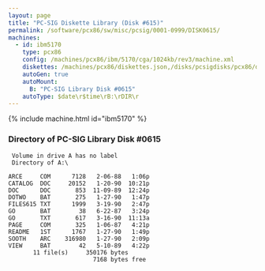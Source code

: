 ```yaml
---
layout: page
title: "PC-SIG Diskette Library (Disk #615)"
permalink: /software/pcx86/sw/misc/pcsig/0001-0999/DISK0615/
machines:
  - id: ibm5170
    type: pcx86
    config: /machines/pcx86/ibm/5170/cga/1024kb/rev3/machine.xml
    diskettes: /machines/pcx86/diskettes.json,/disks/pcsigdisks/pcx86/diskettes.json
    autoGen: true
    autoMount:
      B: "PC-SIG Library Disk #0615"
    autoType: $date\r$time\rB:\rDIR\r
---
```


{% include machine.html id="ibm5170" %}

### Directory of PC-SIG Library Disk #0615

     Volume in drive A has no label
     Directory of A:\

    ARCE     COM      7128   2-06-88   1:06p
    CATALOG  DOC     20152   1-20-90  10:21p
    DOC      DOC       853  11-09-89  12:24p
    DOTWO    BAT       275   1-27-90   1:47p
    FILES615 TXT      1999   3-19-90   2:47p
    GO       BAT        38   6-22-87   3:24p
    GO       TXT       617   3-16-90  11:13a
    PAGE     COM       325   1-06-87   4:21p
    README   1ST      1767   1-27-90   1:49p
    SOOTH    ARC    316980   1-27-90   2:09p
    VIEW     BAT        42   5-10-89   4:22p
           11 file(s)     350176 bytes
                            7168 bytes free
